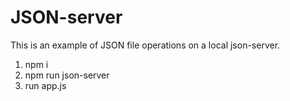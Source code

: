 # JSON-server

This is an example of JSON file operations on a local json-server.

1. npm i
2. npm run json-server
3. run app.js